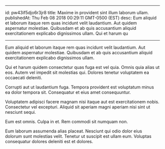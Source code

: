 
---
id: pw43if5djo6r3jr8
title: Maxime in provident sint illum laborum ullam.
publishedAt: Thu Feb 08 2018 00:29:11 GMT-0500 (EST)
desc: Eum aliquid et laborum itaque rem quas incidunt velit laudantium. Aut quidem aspernatur molestiae. Quibusdam et ab quis accusantium aliquid exercitationem explicabo dignissimos ullam. Qui et harum qu

---



Eum aliquid et laborum itaque rem quas incidunt velit laudantium. Aut quidem aspernatur molestiae. Quibusdam et ab quis accusantium aliquid exercitationem explicabo dignissimos ullam.
 Qui et harum quidem consectetur quas fuga est vel quia. Omnis quia alias ut eos. Autem vel impedit sit molestias qui. Dolores tenetur voluptatem ea occaecati deleniti.
 Corrupti aut ut laudantium fuga. Tempora provident est voluptatum minus ea dolor tempora sit. Consequatur et eius amet consequuntur.


Voluptatem adipisci facere magnam nisi itaque aut est exercitationem nobis. Consectetur vel excepturi. Aliquid sit aperiam magni aperiam nisi sint ut nesciunt sequi.
 Eum est omnis. Culpa in et. Rem commodi sit numquam non.
 Eum laborum assumenda alias placeat. Nesciunt qui odio dolor eius dolorum sunt molestias velit. Tenetur ut suscipit est ullam eum. Voluptas consequatur dolores deleniti est et dolores.

